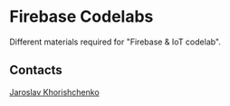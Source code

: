 # Firebase Codelabs

Different materials required for "Firebase & IoT codelab".

## Contacts

[Jaroslav Khorishchenko](https://fb.me/snipter)